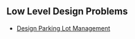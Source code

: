 ## Low Level Design Problems

- [Design Parking Lot Management](Parking%20Lot%20Management/problemStatement.md)